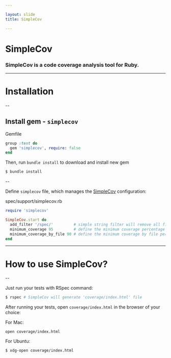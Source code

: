 ```yaml
---

layout: slide
title: SimpleCov

---
```


# SimpleCov

### SimpleCov is a code coverage analysis tool for Ruby.

---

# Installation

--

## Install gem - `simplecov`

Gemfile <!-- .element: class="filename" -->

```ruby
group :test do
  gem 'simplecov', require: false
end
```

Then, run `bundle install` to download and install new gem

```bash
$ bundle install
```

--

Define `simplecov` file, which manages the [SimpleCov](https://github.com/colszowka/simplecov) configuration:

spec/support/simplecov.rb <!-- .element: class="filename" -->

```ruby
require 'simplecov'

SimpleCov.start do
  add_filter '/spec/'         # simple string filter will remove all files that match "/spec/" in their path
  minimum_coverage 95         # define the minimum coverage percentage expected
  minimum_coverage_by_file 90 # define the minimum coverage by file percentage expected
end
```

---

# How to use SimpleCov?

--

Just run your tests with RSpec command:

```bash
$ rspec # SimpleCov will generate 'coverage/index.html' file
```

After running your tests, open `coverage/index.html` in the browser of your choice:

For Mac:

```terminal
open coverage/index.html
```

For Ubuntu:

```bash
$ xdg-open coverage/index.html
```
